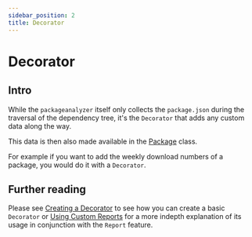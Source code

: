 ```yaml
---
sidebar_position: 2
title: Decorator
---
```


# Decorator

## Intro

While the `packageanalyzer` itself only collects the `package.json` during the traversal of the dependency tree, it's the `Decorator` that adds any custom data along the way.

This data is then also made available in the [Package](./package.md) class.

For example if you want to add the weekly download numbers of a package, you would do it with a `Decorator`.

## Further reading

Please see [Creating a Decorator](../guides/creating_a_decorator.md) to see how you can create a basic `Decorator` or
[Using Custom Reports](../guides/custom_reports.md) for a more indepth explanation of its usage in conjunction with the `Report` feature.
